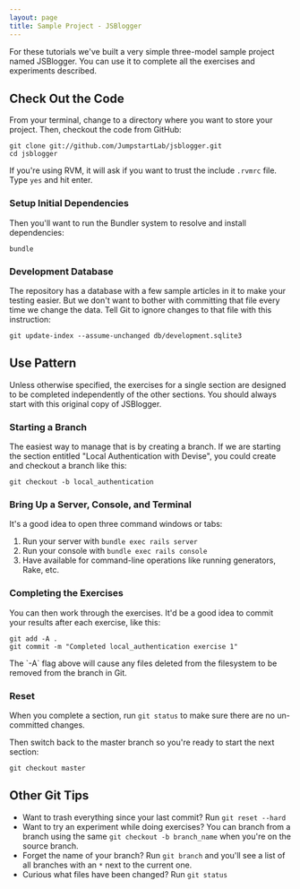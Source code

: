```yaml
---
layout: page
title: Sample Project - JSBlogger
---
```


For these tutorials we've built a very simple three-model sample project named JSBlogger. You can use it to complete all the exercises and experiments described.

## Check Out the Code

From your terminal, change to a directory where you want to store your project. Then, checkout the code from GitHub:

```
git clone git://github.com/JumpstartLab/jsblogger.git
cd jsblogger
```

<div class="note">
  <p>If you're using RVM, it will ask if you want to trust the include <code>.rvmrc</code> file. Type <code>yes</code> and hit enter.</p>
</div>

### Setup Initial Dependencies

Then you'll want to run the Bundler system to resolve and install dependencies:

```
bundle
```

### Development Database

The repository has a database with a few sample articles in it to make your testing easier. But we don't want to bother with committing that file every time we change the data. Tell Git to ignore changes to that file with this instruction:

```
git update-index --assume-unchanged db/development.sqlite3
```

## Use Pattern

Unless otherwise specified, the exercises for a single section are designed to be completed independently of the other sections. You should always start with this original copy of JSBlogger.

### Starting a Branch

The easiest way to manage that is by creating a branch. If we are starting the section entitled "Local Authentication with Devise", you could create and checkout a branch like this:

```
git checkout -b local_authentication
```

### Bring Up a Server, Console, and Terminal

It's a good idea to open three command windows or tabs:

1. Run your server with `bundle exec rails server`
2. Run your console with `bundle exec rails console`
3. Have available for command-line operations like running generators, Rake, etc.

### Completing the Exercises

You can then work through the exercises. It'd be a good idea to commit your results after each exercise, like this:

```
git add -A .
git commit -m "Completed local_authentication exercise 1"
```

<div class="note">
<p>The `-A` flag above will cause any files deleted from the filesystem to be removed from the branch in Git.</p>
</div>

### Reset

When you complete a section, run `git status` to make sure there are no un-committed changes. 

Then switch back to the master branch so you're ready to start the next section:

```
git checkout master
```

## Other Git Tips

* Want to trash everything since your last commit? Run `git reset --hard`
* Want to try an experiment while doing exercises? You can branch from a branch using the same `git checkout -b branch_name` when you're on the source branch.
* Forget the name of your branch? Run `git branch` and you'll see a list of all branches with an `*` next to the current one.
* Curious what files have been changed? Run `git status`
